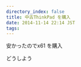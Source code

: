 ```yaml
---
directory_index: false
title: 中古ThinkPad を購入
date: 2014-11-14 22:14 JST
tags:
---
```

安かったのでx61 を購入

どうしよう
